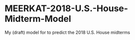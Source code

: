# MEERKAT-2018-U.S.-House-Midterm-Model
My (draft) model for to predict the 2018 U.S. House midterms
